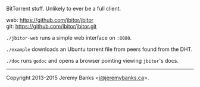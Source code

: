 BitTorrent stuff. Unlikely to ever be a full client.

web: https://github.com/jbitor/jbitor  
git: https://github.com/jbitor/jbitor.git

`./jbitor-web` runs a simple web interface on `:8080`.

`./example` downloads an Ubuntu torrent file from peers found from the DHT.

`./doc` runs `godoc` and opens a browser pointing viewing `jbitor`'s docs.

---

Copyright 2013-2015 Jeremy Banks <<j@jeremybanks.ca>>.
